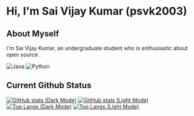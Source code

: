 

# Hi, I'm Sai Vijay Kumar (psvk2003)

## About Myself
I'm Sai Vijay Kumar, an undergraduate student who is enthusiastic about open source .



![Java](https://img.shields.io/badge/java-%23ED8B00.svg?style=for-the-badge&logo=java&logoColor=white)
![Python](https://img.shields.io/badge/python-3670A0?style=for-the-badge&logo=python&logoColor=ffdd54)

## Current Github Status
[![GitHub stats (Dark Mode)](https://github-readme-stats.vercel.app/api?username=psvk2003&show_icons=true&theme=algolia#gh-dark-mode-only)](https://github-readme-stats.vercel.app/api?username=psvk2003&show_icons=true&theme=algolia#gh-dark-mode-only)
[![GitHub stats (Light Mode)](https://github-readme-stats.vercel.app/api?username=psvk2003&show_icons=true&theme=buefy#gh-light-mode-only)](https://github-readme-stats.vercel.app/api?username=psvk2003&show_icons=true&theme=buefy#gh-light-mode-only)
[![Top Langs (Dark Mode)](https://github-readme-stats.vercel.app/api/top-langs/?username=psvk2003&layout=compact&theme=algolia#gh-dark-mode-only)](https://github-readme-stats.vercel.app/api/top-langs/?username=psvk2003&layout=compact&theme=algolia#gh-dark-mode-only)
[![Top Langs (Light Mode)](https://github-readme-stats.vercel.app/api/top-langs/?username=psvk2003&layout=compact&theme=buefy#gh-light-mode-only)](https://github-readme-stats.vercel.app/api/top-langs/?username=psvk2003&layout=compact&theme=buefy#gh-light-mode-only)
